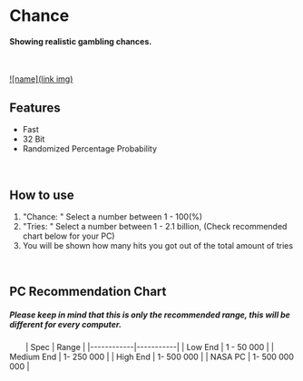 # Chance

#### Showing realistic gambling chances.
 

[![name](link img)](urlg)


## Features
- Fast
- 32 Bit
- Randomized Percentage Probability

 
## How to use

1. "Chance: " Select a number between 1 - 100(%)
2. "Tries: " Select a number between 1 - 2.1 billion, (Check recommended chart below for your PC)
3. You will be shown how many hits you got out of the total amount of tries


 
 
## PC Recommendation Chart
##### *Please keep in mind that this is only the recommended range, this will be different for every computer.*

⠀
⠀
| Spec         | Range     |
|------------|-----------|
| Low End    | 1 - 50 000  |
| Medium End | 1- 250 000 |
| High End   | 1- 500 000 |
| NASA PC    | 1- 500 000 000 |
